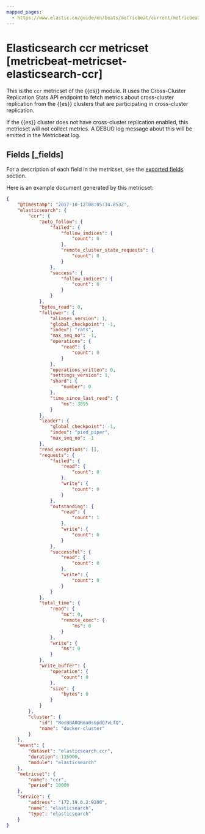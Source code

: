 ```yaml
---
mapped_pages:
  - https://www.elastic.co/guide/en/beats/metricbeat/current/metricbeat-metricset-elasticsearch-ccr.html
---
```


# Elasticsearch ccr metricset [metricbeat-metricset-elasticsearch-ccr]

This is the `ccr` metricset of the {{es}} module. It uses the Cross-Cluster Replication Stats API endpoint to fetch metrics about cross-cluster replication from the {{es}} clusters that are participating in cross-cluster replication.

If the {{es}} cluster does not have cross-cluster replication enabled, this metricset will not collect metrics. A DEBUG log message about this will be emitted in the Metricbeat log.

## Fields [_fields]

For a description of each field in the metricset, see the [exported fields](/reference/metricbeat/exported-fields-elasticsearch.md) section.

Here is an example document generated by this metricset:

```json
{
    "@timestamp": "2017-10-12T08:05:34.853Z",
    "elasticsearch": {
        "ccr": {
            "auto_follow": {
                "failed": {
                    "follow_indices": {
                        "count": 0
                    },
                    "remote_cluster_state_requests": {
                        "count": 0
                    }
                },
                "success": {
                    "follow_indices": {
                        "count": 0
                    }
                }
            },
            "bytes_read": 0,
            "follower": {
                "aliases_version": 1,
                "global_checkpoint": -1,
                "index": "rats",
                "max_seq_no": -1,
                "operations": {
                    "read": {
                        "count": 0
                    }
                },
                "operations_written": 0,
                "settings_version": 1,
                "shard": {
                    "number": 0
                },
                "time_since_last_read": {
                    "ms": 3095
                }
            },
            "leader": {
                "global_checkpoint": -1,
                "index": "pied_piper",
                "max_seq_no": -1
            },
            "read_exceptions": [],
            "requests": {
                "failed": {
                    "read": {
                        "count": 0
                    },
                    "write": {
                        "count": 0
                    }
                },
                "outstanding": {
                    "read": {
                        "count": 1
                    },
                    "write": {
                        "count": 0
                    }
                },
                "successful": {
                    "read": {
                        "count": 0
                    },
                    "write": {
                        "count": 0
                    }
                }
            },
            "total_time": {
                "read": {
                    "ms": 0,
                    "remote_exec": {
                        "ms": 0
                    }
                },
                "write": {
                    "ms": 0
                }
            },
            "write_buffer": {
                "operation": {
                    "count": 0
                },
                "size": {
                    "bytes": 0
                }
            }
        },
        "cluster": {
            "id": "WocBBA0QRma0sGpdQ7vLfQ",
            "name": "docker-cluster"
        }
    },
    "event": {
        "dataset": "elasticsearch.ccr",
        "duration": 115000,
        "module": "elasticsearch"
    },
    "metricset": {
        "name": "ccr",
        "period": 10000
    },
    "service": {
        "address": "172.19.0.2:9200",
        "name": "elasticsearch",
        "type": "elasticsearch"
    }
}
```

